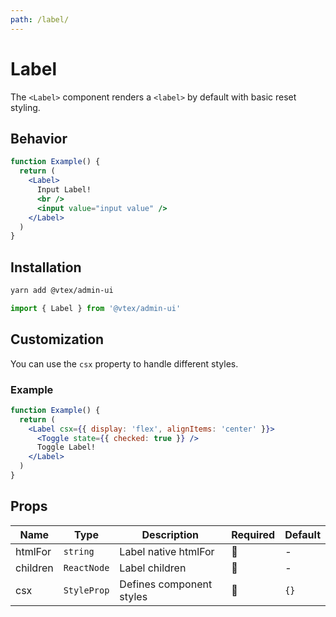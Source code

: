 ```yaml
---
path: /label/
---
```


# Label

The `<Label>` component renders a `<label>` by default with basic reset styling.

## Behavior

```jsx
function Example() {
  return (
    <Label>
      Input Label!
      <br />
      <input value="input value" />
    </Label>
  )
}
```

## Installation

```sh isStatic
yarn add @vtex/admin-ui
```

```jsx isStatic
import { Label } from '@vtex/admin-ui'
```

## Customization

You can use the `csx` property to handle different styles.

### Example

```jsx
function Example() {
  return (
    <Label csx={{ display: 'flex', alignItems: 'center' }}>
      <Toggle state={{ checked: true }} />
      Toggle Label!
    </Label>
  )
}
```

## Props

| Name     | Type        | Description              | Required | Default |
| -------- | ----------- | ------------------------ | -------- | ------- |
| htmlFor  | `string`    | Label native htmlFor     | 🚫       | -       |
| children | `ReactNode` | Label children           | 🚫       | -       |
| csx      | `StyleProp` | Defines component styles | 🚫       | `{}`    |
